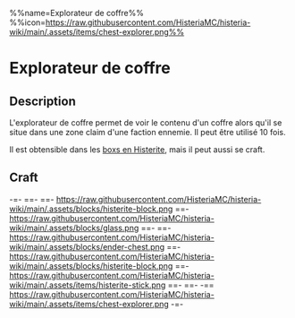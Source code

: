 %%name=Explorateur de coffre%%
%%icon=https://raw.githubusercontent.com/HisteriaMC/histeria-wiki/main/.assets/items/chest-explorer.png%%

# Explorateur de coffre

## Description

L'explorateur de coffre permet de voir le contenu d'un coffre alors qu'il se situe dans une zone claim d'une faction ennemie. Il peut être utilisé 10 fois.

Il est obtensible dans les [boxs en Histerite](https://histeria.fr/wiki/objets/histerite-key), mais il peut aussi se craft.

## Craft

-=-
 ==- 
 ==- https://raw.githubusercontent.com/HisteriaMC/histeria-wiki/main/.assets/blocks/histerite-block.png
 ==- https://raw.githubusercontent.com/HisteriaMC/histeria-wiki/main/.assets/blocks/glass.png
 ==-
 ==- https://raw.githubusercontent.com/HisteriaMC/histeria-wiki/main/.assets/blocks/ender-chest.png
 ==- https://raw.githubusercontent.com/HisteriaMC/histeria-wiki/main/.assets/blocks/histerite-block.png
 ==- https://raw.githubusercontent.com/HisteriaMC/histeria-wiki/main/.assets/items/histerite-stick.png
 ==-
 ==-
 -== https://raw.githubusercontent.com/HisteriaMC/histeria-wiki/main/.assets/items/chest-explorer.png
-=-
